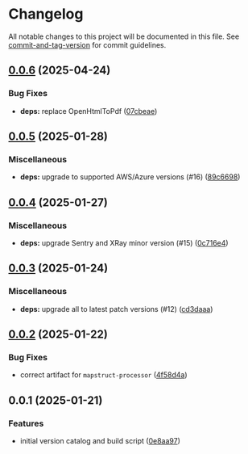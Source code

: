 # Changelog

All notable changes to this project will be documented in this file. See [commit-and-tag-version](https://github.com/absolute-version/commit-and-tag-version) for commit guidelines.

## [0.0.6](https://github.com/Health-Education-England/tis-trainee-version-catalog/compare/v0.0.5...v0.0.6) (2025-04-24)


### Bug Fixes

* **deps:** replace OpenHtmlToPdf ([07cbeae](https://github.com/Health-Education-England/tis-trainee-version-catalog/commit/07cbeae7ff2cdb6aeca3fc33929a59f9e6a89caa))

## [0.0.5](https://github.com/Health-Education-England/tis-trainee-version-catalog/compare/v0.0.4...v0.0.5) (2025-01-28)


### Miscellaneous

* **deps:** upgrade to supported AWS/Azure versions (#16) ([89c6698](https://github.com/Health-Education-England/tis-trainee-version-catalog/commit/89c6698776655104c2930020c438a6564a752589))

## [0.0.4](https://github.com/Health-Education-England/tis-trainee-version-catalog/compare/v0.0.3...v0.0.4) (2025-01-27)


### Miscellaneous

* **deps:** upgrade Sentry and XRay minor version (#15) ([0c716e4](https://github.com/Health-Education-England/tis-trainee-version-catalog/commit/0c716e4bada88f0abee48689ec0a2e3385f45515))

## [0.0.3](https://github.com/Health-Education-England/tis-trainee-version-catalog/compare/v0.0.2...v0.0.3) (2025-01-24)


### Miscellaneous

* **deps:** upgrade all to latest patch versions (#12) ([cd3daaa](https://github.com/Health-Education-England/tis-trainee-version-catalog/commit/cd3daaae1ecf10805bd494a028e716cd82a18450))

## [0.0.2](https://github.com/Health-Education-England/tis-trainee-version-catalog/compare/v0.0.1...v0.0.2) (2025-01-22)


### Bug Fixes

* correct artifact for `mapstruct-processor` ([4f58d4a](https://github.com/Health-Education-England/tis-trainee-version-catalog/commit/4f58d4a2af3a5f6d632a5ecf6872c2d09fe15099))

## 0.0.1 (2025-01-21)


### Features

* initial version catalog and build script ([0e8aa97](https://github.com/Health-Education-England/tis-trainee-version-catalog/commit/0e8aa97bb87e4f9ff222c4c1236421e758204407))
